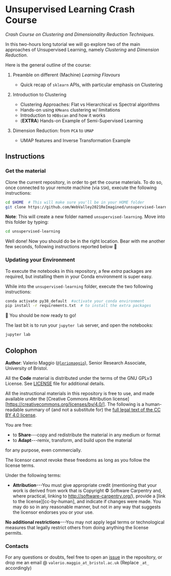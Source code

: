 # Unsupervised Learning Crash Course
_Crash Course on Clustering and Dimensionality Reduction Techniques._

In this two-hours long tutorial we will go explore two of the main approaches of Unsupervised Learning, namely _Clustering_ and _Dimension Reduction_. 

Here is the general outline of the course: 

1. Preamble on different (Machine) _Learning Flavours_
	- Quick recap of `sklearn` APIs, with particular emphasis on Clustering

2. Introduction to Clustering
	- Clustering Approaches: Flat vs Hierarchical vs Spectral algorithms
	- Hands-on using `KMeans` clustering w/ limitations
	- Introduction to `HDBscan` and how it works
	- (**EXTRA**) Hands-on Example of Semi-Supervised Learning


3. Dimension Reduction: from `PCA` to `UMAP`
	- UMAP features and Inverse Transformation Example 	


## Instructions

### Get the material

Clone the current repository, in order to get the course materials. To do so, once connected to your remote machine (via `SSH`), execute the following instructions:

```bash
cd $HOME  # This will make sure you'll be in your HOME folder
git clone https://github.com/WebValley2021ReImagined/unsupervised-learning.git
```

**Note**: This will create a new folder named `unsupervised-learning`. Move into this folder by typing:

```bash
cd unsupervised-learning
```

Well done! Now you should do be in the right location. Bear with me another few seconds, following instructions reported below 🙏

### Updating your Environment

To execute the notebooks in this repository, a few _extra_ packages are required, but installing them in your Conda environment is super easy. 

While into the `unsupervised-learning` folder, execute the two following instructions:

```bash
conda activate py38_default  #activate your conda environment
pip install -r requirements.txt  # to install the extra packages
```

🎉 You should be now ready to go!

The last bit is to run your `jupyter lab` server, and open the notebooks:

```bash
jupyter lab
```



## Colophon

**Author**: Valerio Maggio ([`@leriomaggio`](https://twitter.com/leriomaggio)), Senior Research Associate, University of Bristol. 

All the **Code** material is distributed under the terms of the GNU GPLv3 License. See [LICENSE](./LICENSE) file for additional details.

All the instructional materials in this repository is free to use, and made available under the [Creative Commons Attribution
license][https://creativecommons.org/licenses/by/4.0/]. The following is a human-readable summary of (and not a substitute for) the [full legal text of the CC BY 4.0
license](https://creativecommons.org/licenses/by/4.0/legalcode).

You are free:

* to **Share**---copy and redistribute the material in any medium or format
* to **Adapt**---remix, transform, and build upon the material

for any purpose, even commercially.

The licensor cannot revoke these freedoms as long as you follow the
license terms.

Under the following terms:

* **Attribution**---You must give appropriate credit (mentioning that
  your work is derived from work that is Copyright © Software
  Carpentry and, where practical, linking to
  http://software-carpentry.org/), provide a [link to the
  license][cc-by-human], and indicate if changes were made. You may do
  so in any reasonable manner, but not in any way that suggests the
  licensor endorses you or your use.

**No additional restrictions**---You may not apply legal terms or
technological measures that legally restrict others from doing
anything the license permits. 

### Contacts 

For any questions or doubts, feel free to open an [issue](https://github.com/WebValley2021ReImagined/unsupervised-learning/issues) in the repository, or drop me an email @ `valerio.maggio_at_bristol.ac.uk` (Replace `_at_` accordingly)

